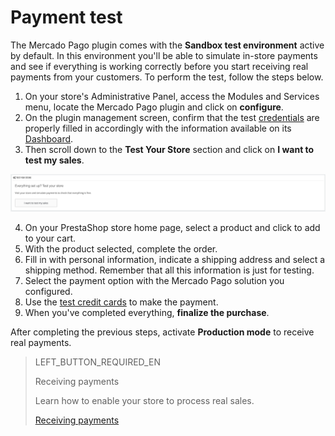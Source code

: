 # Payment test
 
The Mercado Pago plugin comes with the **Sandbox test environment** active by default. In this environment you'll be able to simulate in-store payments and see if everything is working correctly before you start receiving real payments from your customers. To perform the test, follow the steps below.
 
1. On your store's Administrative Panel, access the Modules and Services menu, locate the Mercado Pago plugin and click on **configure**.
2. On the plugin management screen, confirm that the test [credentials](https://www.mercadopago[FAKER][URL][DOMAIN]/developers/en/guides/resources/credentials) are properly filled in accordingly with the information available on its [Dashboard](https://www.mercadopago.com.br/developers/panel).
3. Then scroll down to the **Test Your Store** section and click on **I want to test my sales**.
 
![Testing payments](/images/prestashop/teste_pagto_en.png)
 
4. On your PrestaShop store home page, select a product and click to add to your cart.
5. With the product selected, complete the order.
6. Fill in with personal information, indicate a shipping address and select a shipping method. Remember that all this information is just for testing.
7. Select the payment option with the Mercado Pago solution you configured.
8. Use the [test credit cards](https://www.mercadopago[FAKER][URL][DOMAIN]/developers/en/guides/resources/localization/local-cards) to make the payment.
9. When you've completed everything, **finalize the purchase**.
 
After completing the previous steps, activate **Production mode** to receive real payments.
 
> LEFT_BUTTON_REQUIRED_EN
>
> Receiving payments
>
> Learn how to enable your store to process real sales.
>
> [Receiving payments](https://www.mercadopago[FAKER][URL][DOMAIN]/developers/en/guides/plugins/prestashop/receive-payments)